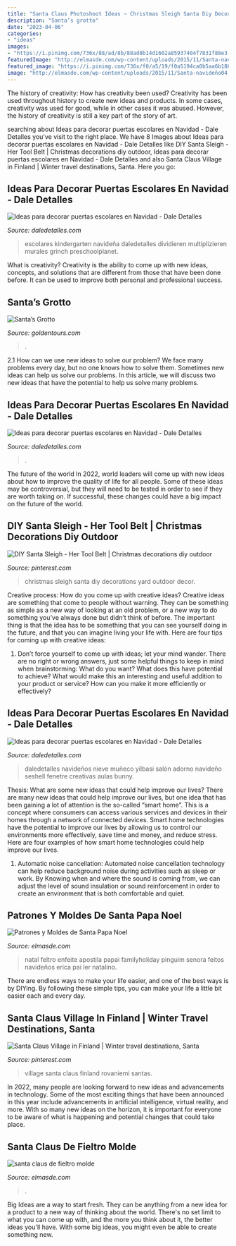 ```yaml
---
title: "Santa Claus Photoshoot Ideas ~ Christmas Sleigh Santa Diy Decorations Yard Outdoor Decor"
description: "Santa’s grotto"
date: "2023-04-06"
categories:
- "ideas"
images:
- "https://i.pinimg.com/736x/88/ad/8b/88ad8b14d1602a85937404f7831f88e3--christmas-yard-christmas-decor.jpg"
featuredImage: "http://elmasde.com/wp-content/uploads/2015/11/Santa-navideño04.jpg"
featured_image: "https://i.pinimg.com/736x/f0/a5/19/f0a5194ca0b5aa6b188f6c8f795c2916--santa-claus-village-santas-village.jpg"
image: "http://elmasde.com/wp-content/uploads/2015/11/Santa-navideño04.jpg"
---
```



The history of creativity: How has creativity been used?
Creativity has been used throughout history to create new ideas and products. In some cases, creativity was used for good, while in other cases it was abused. However, the history of creativity is still a key part of the story of art.

	

		
searching about Ideas para decorar puertas escolares en Navidad - Dale Detalles you've visit to the right place. We have 8 Images about Ideas para decorar puertas escolares en Navidad - Dale Detalles like DIY Santa Sleigh - Her Tool Belt | Christmas decorations diy outdoor, Ideas para decorar puertas escolares en Navidad - Dale Detalles and also Santa Claus Village in Finland | Winter travel destinations, Santa. Here you go:
		
    
## Ideas Para Decorar Puertas Escolares En Navidad - Dale Detalles

<img loading=lazy src="https://i1.wp.com/www.daledetalles.com/wp-content/uploads/2017/10/Ideas-para-decorar-puertas-escolares-en-Navidad9.png?resize=550%2C824" onerror="this.onerror=null;this.src='https://tse1.mm.bing.net/th?id=OIP.P-Z277kDPTj0gNF6Xt40pQHaLG&amp;pid=15.1';" alt="Ideas para decorar puertas escolares en Navidad - Dale Detalles">

_Source: daledetalles.com_

>escolares kindergarten navideña daledetalles dividieren multiplizieren murales grinch preschoolplanet. 

	

What is creativity?
Creativity is the ability to come up with new ideas, concepts, and solutions that are different from those that have been done before. It can be used to improve both personal and professional success.

    
## Santa’s Grotto

<img loading=lazy src="https://d1wgio6yfhqlw1.cloudfront.net/sysimages/product/resized6/Santa’s_Grotto_7212_45606.jpg" onerror="this.onerror=null;this.src='https://tse3.mm.bing.net/th?id=OIP.gdtbnMuQZ11-ofNRB6xhiwHaFO&amp;pid=15.1';" alt="Santa’s Grotto">

_Source: goldentours.com_

>. 

	

2.1 How can we use new ideas to solve our problem?
We face many problems every day, but no one knows how to solve them. Sometimes new ideas can help us solve our problems. In this article, we will discuss two new ideas that have the potential to help us solve many problems.

    
## Ideas Para Decorar Puertas Escolares En Navidad - Dale Detalles

<img loading=lazy src="https://www.daledetalles.com/wp-content/uploads/2017/10/Idea-para-decorar-puertas-escolares-en-Navidad2.jpg" onerror="this.onerror=null;this.src='https://tse2.mm.bing.net/th?id=OIP.BIRqVN17eNUT01YskxtJRQHaK3&amp;pid=15.1';" alt="Ideas para decorar puertas escolares en Navidad - Dale Detalles">

_Source: daledetalles.com_

>. 

	

The future of the world
In 2022, world leaders will come up with new ideas about how to improve the quality of life for all people. Some of these ideas may be controversial, but they will need to be tested in order to see if they are worth taking on. If successful, these changes could have a big impact on the future of the world.

    
## DIY Santa Sleigh - Her Tool Belt | Christmas Decorations Diy Outdoor

<img loading=lazy src="https://i.pinimg.com/736x/88/ad/8b/88ad8b14d1602a85937404f7831f88e3--christmas-yard-christmas-decor.jpg" onerror="this.onerror=null;this.src='https://tse4.mm.bing.net/th?id=OIP.Ee10M8qf7CSIQZy06Yoi5QHaKf&amp;pid=15.1';" alt="DIY Santa Sleigh - Her Tool Belt | Christmas decorations diy outdoor">

_Source: pinterest.com_

>christmas sleigh santa diy decorations yard outdoor decor. 

	

Creative process: How do you come up with creative ideas?
Creative ideas are something that come to people without warning. They can be something as simple as a new way of looking at an old problem, or a new way to do something you’ve always done but didn’t think of before. The important thing is that the idea has to be something that you can see yourself doing in the future, and that you can imagine living your life with. Here are four tips for coming up with creative ideas: 
1. Don’t force yourself to come up with ideas; let your mind wander. There are no right or wrong answers, just some helpful things to keep in mind when brainstorming: What do you want? What does this have potential to achieve? What would make this an interesting and useful addition to your product or service? How can you make it more efficiently or effectively? 


    
## Ideas Para Decorar Puertas Escolares En Navidad - Dale Detalles

<img loading=lazy src="https://i1.wp.com/www.daledetalles.com/wp-content/uploads/2017/10/Ideas-para-decorar-puertas-escolares-en-Navidad10.jpg?resize=550%2C976" onerror="this.onerror=null;this.src='https://tse1.mm.bing.net/th?id=OIP.jT14TdoH21HBUcHN8aIzJAHaNJ&amp;pid=15.1';" alt="Ideas para decorar puertas escolares en Navidad - Dale Detalles">

_Source: daledetalles.com_

>daledetalles navideños nieve muñeco yilbasi salón adorno navideño seshell fenetre creativas aulas bunny. 

	

Thesis: What are some new ideas that could help improve our lives?
There are many new ideas that could help improve our lives, but one idea that has been gaining a lot of attention is the so-called “smart home”. This is a concept where consumers can access various services and devices in their homes through a network of connected devices. Smart home technologies have the potential to improve our lives by allowing us to control our environments more effectively, save time and money, and reduce stress. Here are four examples of how smart home technologies could help improve our lives.
1. Automatic noise cancellation: Automated noise cancellation technology can help reduce background noise during activities such as sleep or work. By Knowing when and where the sound is coming from, we can adjust the level of sound insulation or sound reinforcement in order to create an environment that is both comfortable and quiet.


    
## Patrones Y Moldes De Santa Papa Noel

<img loading=lazy src="http://elmasde.com/wp-content/uploads/2015/11/Santa-navideño04.jpg" onerror="this.onerror=null;this.src='https://tse2.mm.bing.net/th?id=OIP.noRIOyXPMB4839qX4Q09pAHaLG&amp;pid=15.1';" alt="Patrones y Moldes de Santa Papa Noel">

_Source: elmasde.com_

>natal feltro enfeite apostila papai familyholiday pinguim senora feitos navideños erica pai ler natalino. 

	

There are endless ways to make your life easier, and one of the best ways is by DIYing. By following these simple tips, you can make your life a little bit easier each and every day.

    
## Santa Claus Village In Finland | Winter Travel Destinations, Santa

<img loading=lazy src="https://i.pinimg.com/736x/f0/a5/19/f0a5194ca0b5aa6b188f6c8f795c2916--santa-claus-village-santas-village.jpg" onerror="this.onerror=null;this.src='https://tse2.mm.bing.net/th?id=OIP.dG51cGZ_HVE5aty7D_XkGADXEs&amp;pid=15.1';" alt="Santa Claus Village in Finland | Winter travel destinations, Santa">

_Source: pinterest.com_

>village santa claus finland rovaniemi santas. 

	

In 2022, many people are looking forward to new ideas and advancements in technology. Some of the most exciting things that have been announced in this year include advancements in artificial intelligence, virtual reality, and more. With so many new ideas on the horizon, it is important for everyone to be aware of what is happening and potential changes that could take place.

    
## Santa Claus De Fieltro Molde

<img loading=lazy src="https://elmasde.com/wp-content/uploads/2015/11/santa-claus-de-fieltro-molde-2.jpg" onerror="this.onerror=null;this.src='https://tse4.mm.bing.net/th?id=OIP.OVNN5KQciI-8OCp3GmJHIgHaFj&amp;pid=15.1';" alt="santa claus de fieltro molde">

_Source: elmasde.com_

>. 

	

Big Ideas are a way to start fresh. They can be anything from a new idea for a product to a new way of thinking about the world. There's no set limit to what you can come up with, and the more you think about it, the better ideas you'll have. With some big ideas, you might even be able to create something new.

